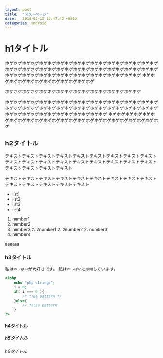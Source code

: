 ```yaml
---
layout: post
title:  "テストページ"
date:   2018-03-15 10:47:43 +0900
categories: android
---
```

# h1タイトル
ホゲホゲホゲホゲホゲホゲホゲホゲホゲホゲホゲホゲホゲホゲホゲホゲホゲホゲホゲホゲホゲホゲホゲホゲホゲホゲホゲホゲホゲホゲホゲホゲホゲホゲホゲホゲホゲホゲホゲホゲホゲホゲホゲホゲホゲホゲホゲホゲホゲホゲホゲホゲ
ホゲホゲホゲホゲホゲホゲホゲホゲホゲホゲホゲホゲ

ホゲホゲホゲホゲホゲホゲホゲホゲホゲホゲホゲホゲホゲホゲホゲホゲ

ホゲホゲホゲホゲホゲホゲホゲホゲホゲホゲホゲホゲホゲホゲホゲホゲホゲホゲホゲホゲホゲホゲホゲホゲホゲホゲホゲホゲホゲホゲホゲホゲホゲホゲホゲホゲホゲホゲホゲホゲホゲホゲホゲホゲホゲホゲホゲホゲ
ホゲホゲホゲホゲホゲホゲホゲホゲホゲホゲホゲホゲホゲホゲホゲホゲホゲホゲホゲホゲホゲホゲホゲホゲ

## h2タイトル
テキストテキストテキストテキストテキストテキストテキストテキストテキストテキストテキストテキストテキストテキストテキストテキストテキストテキストテキストテキストテキストテキスト

テキストテキストテキストテキストテキストテキストテキストテキストテキストテキストテキストテキストテキストテキスト

* list1
* list2
* list3
* list4

1. number1
1. number2
1. number3
    2. 2number1
    2. 2number2
    2. number3
1. number4

aaaaaa

### h3タイトル
私は`おっぱい`が大好きです。
私は`おっぱい`に`感謝`しています。

``` php
<?php
    echo "php strings";
    i = 0;
    if( i === 0 ){
        /* true pattern */
    }else{
        // false pattern.
    }
?>
```
#### h4タイトル
##### h5タイトル
###### h6タイトル

